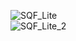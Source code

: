 ![SQF_Lite](https://github.com/Bishozit/SQFLITE_Using_Local_Database/assets/110930138/a6e77241-b6c7-4078-b0d7-0448f7dc71bf)   
![SQF_Lite_2](https://github.com/Bishozit/SQFLITE_Using_Local_Database/assets/110930138/52103de4-9a5c-4094-8d99-14a4ec5e5c44)  
 
